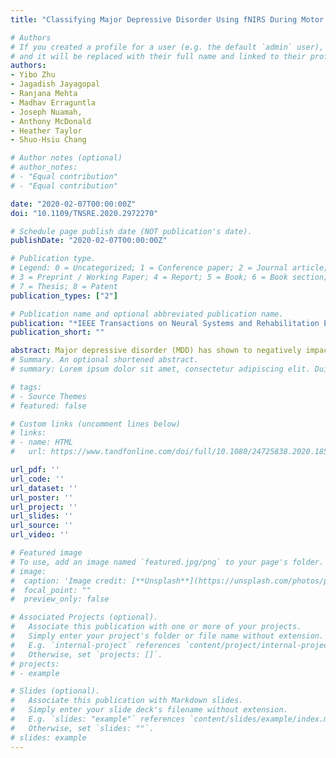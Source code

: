 ```yaml
---
title: "Classifying Major Depressive Disorder Using fNIRS During Motor Rehabilitation"

# Authors
# If you created a profile for a user (e.g. the default `admin` user), write the username (folder name) here 
# and it will be replaced with their full name and linked to their profile.
authors:
- Yibo Zhu
- Jagadish Jayagopal
- Ranjana Mehta 
- Madhav Erraguntla
- Joseph Nuamah, 
- Anthony McDonald
- Heather Taylor
- Shuo-Hsiu Chang

# Author notes (optional)
# author_notes:
# - "Equal contribution"
# - "Equal contribution"

date: "2020-02-07T00:00:00Z"
doi: "10.1109/TNSRE.2020.2972270"

# Schedule page publish date (NOT publication's date).
publishDate: "2020-02-07T00:00:00Z" 

# Publication type.
# Legend: 0 = Uncategorized; 1 = Conference paper; 2 = Journal article;
# 3 = Preprint / Working Paper; 4 = Report; 5 = Book; 6 = Book section;
# 7 = Thesis; 8 = Patent
publication_types: ["2"]

# Publication name and optional abbreviated publication name.
publication: "*IEEE Transactions on Neural Systems and Rehabilitation Engineering*"
publication_short: ""

abstract: Major depressive disorder (MDD) has shown to negatively impact physical recovery in a variety of medical events (e.g., stroke and spinal cord injuries). Yet depression assessments, which are typically subjective in nature, are seldom considered to develop or guide rehabilitation strategies. The present study developed a predictive depression assessment technique using functional near-infrared spectroscopy (fNIRS) that can be rapidly integrated or performed concurrently with existing physical rehabilitation tasks. Thirty-one volunteers, including 14 adults clinically diagnosed with MDD and 17 healthy adults, participated in the study. Brain oxy-hemodynamic (HbO) responses were recorded using a 16-channel wearable continuous-wave fNIRS device while the volunteers performed the Grasp and Release Test in four 16-minute blocks. Ten features, extracted from HbO signals, from each channel served as inputs to XGBoost and Random Forest algorithms developed for each block and combination of successive blocks. Top 5 common features resulted in a classification accuracy of 92.6%, sensitivity of 84.8%, and specificity of 91.7% using the XGBoost classifier. This study identified mean HbO, full width half maximum and kurtosis, as specific neuromarkers, for predicting MDD across specific depression-related regions of interests (i.e., dorsolateral and ventrolateral prefrontal cortex). Our results suggest that a wearable fNIRS head probe monitoring specific brain regions, and limiting extraction to few features, can enable quick setup and rapid assessment of depression in patients. The overarching goal is to embed predictive neurotechnology during post-stroke and post-spinal-cord-injury rehabilitation sessions to monitor patients' depression symptomology so as to actively guide decisions about motor therapies.
# Summary. An optional shortened abstract.
# summary: Lorem ipsum dolor sit amet, consectetur adipiscing elit. Duis posuere tellus ac convallis placerat. Proin tincidunt magna sed ex sollicitudin condimentum.

# tags:
# - Source Themes
# featured: false

# Custom links (uncomment lines below)
# links:
# - name: HTML
#   url: https://www.tandfonline.com/doi/full/10.1080/24725838.2020.1855272?casa_token=168ZfRqGyj0AAAAA%3Ah0JV_DKzCQSRIgJwncol0jZkudpPmXXu6UZ7U12LUrVK6Pn-c61JtH5dCtYw1alGA2rlIsnr1sBFbQ

url_pdf: ''
url_code: ''
url_dataset: ''
url_poster: ''
url_project: ''
url_slides: ''
url_source: ''
url_video: ''

# Featured image
# To use, add an image named `featured.jpg/png` to your page's folder. 
# image:
#  caption: 'Image credit: [**Unsplash**](https://unsplash.com/photos/pLCdAaMFLTE)'
#  focal_point: ""
#  preview_only: false

# Associated Projects (optional).
#   Associate this publication with one or more of your projects.
#   Simply enter your project's folder or file name without extension.
#   E.g. `internal-project` references `content/project/internal-project/index.md`.
#   Otherwise, set `projects: []`.
# projects:
# - example

# Slides (optional).
#   Associate this publication with Markdown slides.
#   Simply enter your slide deck's filename without extension.
#   E.g. `slides: "example"` references `content/slides/example/index.md`.
#   Otherwise, set `slides: ""`.
# slides: example
---
```

